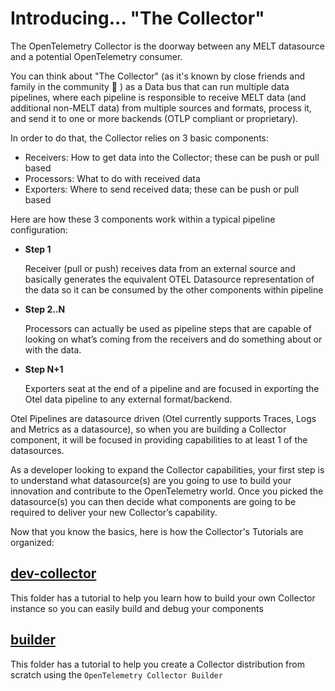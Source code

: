 

# Introducing... "The Collector"

The OpenTelemetry Collector is the doorway between any MELT datasource and a potential OpenTelemetry consumer.

You can think about "The Collector" (as it's known by close friends and family in the community  ) as a Data bus that can run multiple data pipelines, where each pipeline is responsible to receive MELT data (and additional non-MELT data) from multiple sources and formats, process it, and send it to one or more backends (OTLP compliant or proprietary).

In order to do that, the Collector relies on 3 basic components:

- Receivers: How to get data into the Collector; these can be push or pull based
- Processors: What to do with received data
- Exporters: Where to send received data; these can be push or pull based

Here are how these 3 components work within a typical pipeline configuration:

- ****Step 1****

    Receiver (pull or push) receives data from an external source and basically generates the equivalent OTEL Datasource representation of the data so it can be consumed by the other components within pipeline

- ****Step 2..N****

    Processors can actually be used as pipeline steps that are capable of looking on  what’s coming from the receivers and do something about or with the data.

- ****Step N+1****

    Exporters seat at the end of a pipeline and are focused in exporting the Otel data pipeline to any external format/backend.


Otel Pipelines are datasource driven (Otel currently supports Traces, Logs and Metrics as a datasource), so when you are building a Collector component, it will be focused in providing capabilities to at least 1 of the datasources.

As a developer looking to expand the Collector capabilities, your first step is to understand what datasource(s) are you going to use to build your innovation and contribute to the OpenTelemetry world. Once you picked the datasource(s) you can then decide what components are going to be required to deliver your new Collector’s capability.

Now that you know the basics, here is how the Collector's Tutorials are organized:

## [dev-collector](dev-collector)

 This folder has a tutorial to help you learn how to build your own Collector instance so you can easily build and debug your components

## [builder](builder)

 This folder has a tutorial to help you create a Collector distribution from scratch using the `OpenTelemetry Collector Builder`

